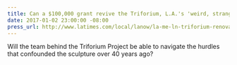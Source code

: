 ```yaml
---
title: Can a $100,000 grant revive the Triforium, L.A.'s 'weird, strange beacon'?
date: 2017-01-02 23:00:00 -08:00
press_url: http://www.latimes.com/local/lanow/la-me-ln-triforium-renovation-20161217-story.html
---
```


Will the team behind the Triforium Project be able to navigate the hurdles that confounded the sculpture over 40 years ago?
